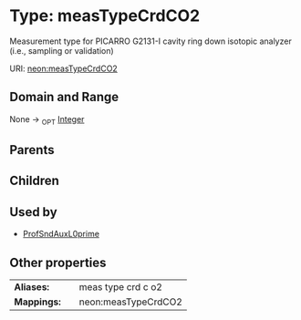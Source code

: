 
# Type: measTypeCrdCO2


Measurement type for PICARRO G2131-I cavity ring down isotopic analyzer (i.e., sampling or validation)

URI: [neon:measTypeCrdCO2](https://data.neonscience.org/measTypeCrdCO2)


## Domain and Range

None ->  <sub>OPT</sub> [Integer](types/Integer.md)

## Parents


## Children


## Used by

 * [ProfSndAuxL0prime](ProfSndAuxL0prime.md)

## Other properties

|  |  |  |
| --- | --- | --- |
| **Aliases:** | | meas type crd c o2 |
| **Mappings:** | | neon:measTypeCrdCO2 |

